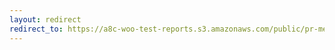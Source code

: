 ```yaml
---
layout: redirect
redirect_to: https://a8c-woo-test-reports.s3.amazonaws.com/public/pr-merge/43033/e2e/index.html
---
```

